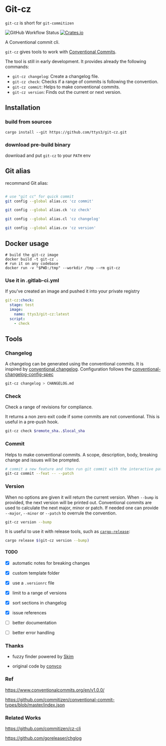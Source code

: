 # Git-cz

`git-cz` is short for `git-commitizen`

![GitHub Workflow Status](https://img.shields.io/github/workflow/status/ttys3/git-cz/Build%20binary)
[![Crates.io](https://img.shields.io/crates/v/git-cz)](https://crates.io/crates/git-cz)

A Conventional commit cli.

`git-cz` gives tools to work with [Conventional Commits][1].

The tool is still in early development.
It provides already the following commands:

- `git-cz changelog`: Create a changelog file.
- `git-cz check`: Checks if a range of commits is following the convention.
- `git-cz commit`: Helps to make conventional commits.
- `git-cz version`: Finds out the current or next version.

## Installation


### build from sourceo

`cargo install --git https://github.com/ttys3/git-cz.git`

### download pre-build binary

download and put `git-cz` to your `PATH` env

## Git alias

recommand Git alias:

```bash

# use "git cc" for quick commit
git config --global alias.cc 'cz commit'

git config --global alias.ck 'cz check'

git config --global alias.cl 'cz changelog'

git config --global alias.cv 'cz version'
```

## Docker usage

```shell script
# build the git-cz image
docker build -t git-cz .
# run it on any codebase
docker run -v "$PWD:/tmp" --workdir /tmp --rm git-cz
```

### Use it in .gitlab-ci.yml

If you've created an image and pushed it into your private registry

```yaml
git-cz:check:
  stage: test
  image:
    name: ttys3/git-cz:latest
  script:
    - check
```

## Tools

### Changelog

A changelog can be generated using the conventional commits.
It is inspired by [conventional changelog][2].
Configuration follows the [conventional-changelog-config-spec][3]

```sh
git-cz changelog > CHANGELOG.md
```

### Check

Check a range of revisions for compliance.

It returns a non zero exit code if some commits are not conventional.
This is useful in a pre-push hook.

```sh
git-cz check $remote_sha..$local_sha
```

### Commit

Helps to make conventional commits.
A scope, description, body, breaking change and issues will be prompted.

```sh
# commit a new feature and then run git commit with the interactive patch switch
git-cz commit --feat -- --patch
```

### Version

When no options are given it will return the current version.
When `--bump` is provided, the next version will be printed out.
Conventional commits are used to calculate the next major, minor or patch.
If needed one can provide `--major`, `--minor` or `--patch` to overrule the convention.

```sh
git-cz version --bump
```

It is useful to use it with release tools, such as [`cargo-release`](https://crates.io/crates/cargo-release):

```sh
cargo release $(git-cz version --bump)
```

#### TODO

- [x] automatic notes for breaking changes
- [x] custom template folder
- [x] use a `.versionrc` file
- [x] limit to a range of versions
- [x] sort sections in changelog
- [x] issue references
- [ ] better documentation
- [ ] better error handling


### Thanks

- fuzzy finder powered by [Skim](https://github.com/lotabout/skim#use-as-a-library)

- original code by [convco](https://github.com/convco/convco)

[1]: https://www.conventionalcommits.org/
[2]: https://github.com/conventional-changelog/conventional-changelog
[3]: https://github.com/conventional-changelog/conventional-changelog-config-spec/blob/master/versions/2.1.0/README.md


### Ref

<https://www.conventionalcommits.org/en/v1.0.0/>


<https://github.com/commitizen/conventional-commit-types/blob/master/index.json>

### Related Works

<https://github.com/commitizen/cz-cli>

<https://github.com/goreleaser/chglog>
